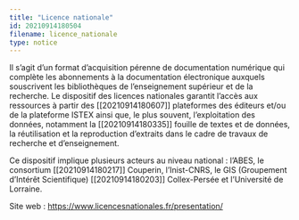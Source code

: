 ```yaml
---
title: "Licence nationale"
id: 20210914180504
filename: licence_nationale
type: notice
---
```


Il s’agit d’un format d’acquisition pérenne de documentation numérique qui complète les abonnements à la documentation électronique auxquels souscrivent les bibliothèques de l’enseignement supérieur et de la recherche. 
Le dispositif des licences nationales garantit l’accès aux ressources à partir des [[20210914180607]] plateformes des éditeurs et/ou de la plateforme ISTEX ainsi que, le plus souvent, l’exploitation des données, notamment la [[20210914180335]] fouille de textes et de données, la réutilisation et la reproduction d’extraits dans le cadre de travaux de recherche et d’enseignement.

Ce dispositif implique plusieurs acteurs au niveau national : l’ABES, le consortium [[20210914180217]] Couperin, l’Inist-CNRS, le GIS (Groupement d’Intérêt Scientifique) [[20210914180203]] Collex-Persée et l’Université de Lorraine.

Site web : <https://www.licencesnationales.fr/presentation/>

